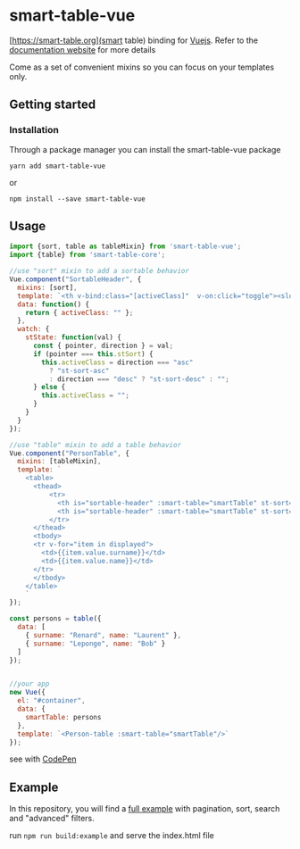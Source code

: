 # smart-table-vue

[https://smart-table.org](smart table) binding for [Vuejs](https://vuejs.org/). Refer to the [documentation website](https://smart-table.org/vuejs.html) for more details

Come as a set of convenient mixins so you can focus on your templates only.

## Getting started

### Installation

Through a package manager you can install the smart-table-vue package

``yarn add smart-table-vue``

or

``npm install --save smart-table-vue``

## Usage

```Javascript
import {sort, table as tableMixin} from 'smart-table-vue';
import {table} from 'smart-table-core';

//use "sort" mixin to add a sortable behavior
Vue.component("SortableHeader", {
  mixins: [sort],
  template: `<th v-bind:class="[activeClass]"  v-on:click="toggle"><slot></slot></th>`,
  data: function() {
    return { activeClass: "" };
  },
  watch: {
    stState: function(val) {
      const { pointer, direction } = val;
      if (pointer === this.stSort) {
        this.activeClass = direction === "asc"
          ? "st-sort-asc"
          : direction === "desc" ? "st-sort-desc" : "";
      } else {
        this.activeClass = "";
      }
    }
  }
});

//use "table" mixin to add a table behavior
Vue.component("PersonTable", {
  mixins: [tableMixin],
  template: `
    <table>
      <thead>
          <tr>
            <th is="sortable-header" :smart-table="smartTable" st-sort="surname">Surname</th>
            <th is="sortable-header" :smart-table="smartTable" st-sort="name">Name</th>
          </tr>
      </thead>
      <tbody>
      <tr v-for="item in displayed">
        <td>{{item.value.surname}}</td>
        <td>{{item.value.name}}</td>
      </tr>
      </tbody>
    </table>
    `
});

const persons = table({
  data: [
    { surname: "Renard", name: "Laurent" },
    { surname: "Leponge", name: "Bob" }
  ]
});


//your app
new Vue({
  el: "#container",
  data: {
    smartTable: persons
  },
  template: `<Person-table :smart-table="smartTable"/>`
});

```

see with [CodePen](https://codepen.io/lorenzofox3/pen/GmEvLO?editors=1010)

## Example

In this repository, you will find a [full example](./example) with pagination, sort, search and "advanced" filters.

run ``npm run build:example`` and serve the index.html file



